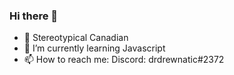 ### Hi there 👋

- 🍁 Stereotypical Canadian
- 🌱 I’m currently learning Javascript
- 📫 How to reach me: Discord: drdrewnatic#2372


<!--
**drdrewnatic/drdrewnatic** is a ✨ _special_ ✨ repository because its `README.md` (this file) appears on your GitHub profile.

Here are some ideas to get you started:

- 🔭 I’m currently working on ...
- 🌱 I’m currently learning ...
- 👯 I’m looking to collaborate on ...
- 🤔 I’m looking for help with ...
- 💬 Ask me about ...
- 📫 How to reach me: ...
- 😄 Pronouns: ...
- ⚡ Fun fact: ...
-->
